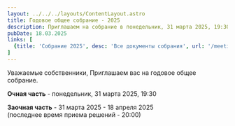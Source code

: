 ```yaml
---
layout: ../../../layouts/ContentLayout.astro
title: Годовое общее собрание - 2025
description: Приглашаем на собрание в понедельник, 31 марта 2025, 19:30
pubDate: 18.03.2025
links: [
  {title: 'Собрание 2025', desc: 'Все документы собрания', url: '/meetings/2025/notification'},
]
---
```


Уважаемые собственники,
Приглашаем вас на годовое общее собрание.

**Очная часть** - понедельник, 31 марта 2025, 19:30

**Заочная часть** - 31 марта 2025 - 18 апреля 2025\
(последнее время приема решений - 20:00)
